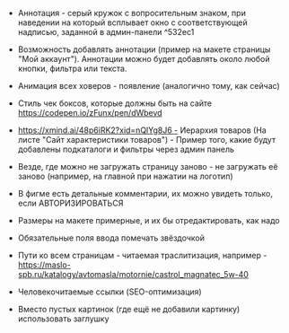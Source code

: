 - Аннотация - серый кружок с вопросительным знаком, при наведении на который всплывает окно с соответствующей надписью, заданной в админ-панели ^532ec1
- Возможность добавлять аннотации (пример на макете страницы "Мой аккаунт"). Аннотации можно будет добавлять около любой кнопки, фильтра или текста.

- Анимация всех ховеров - появление (аналогично тому, как сейчас)
- Стиль чек боксов, которые должны быть на сайте https://codepen.io/zFunx/pen/dWbevd

- https://xmind.ai/48p6iRK2?xid=nQlYg8J6 - Иерархия товаров (На листе "Сайт характеристики товаров") - Пример того, какие будут добавлены подкаталоги и фильтры через админ панель

- Везде, где можно не загружать страницу заново - не загружать её заново (например, на главной при нажатии на логотип)
- В фигме есть детальные комментарии, их можно увидеть только, если АВТОРИЗИРОВАТЬСЯ
- Размеры на макете примерные, и их бы отредактировать, как надо
- Обязательные поля ввода помечать звёздочкой
- Пути ко всем страницам - читаемая траслитизация, например - https://maslo-spb.ru/katalogy/avtomasla/motornie/castrol_magnatec_5w-40
- Человекочитаемые ссылки (SEO-оптимизация)
- Вместо пустых картинок (где ещё не добавили картинку) использовать заглушку